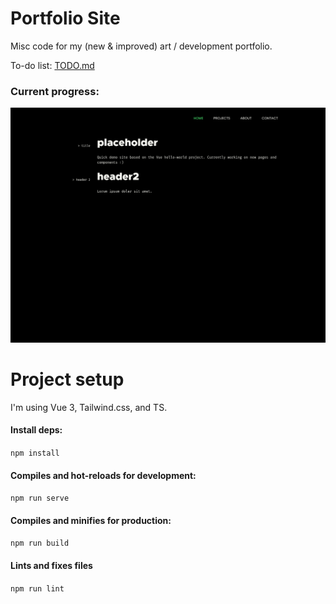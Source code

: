 # Portfolio Site

Misc code for my (new & improved) art / development portfolio.

To-do list: <a href="TODO.md">TODO.md</a>

### Current progress:

<img src="ss.png"/>

# Project setup

I'm using Vue 3, Tailwind.css, and TS.

#### Install deps:

`npm install`

#### Compiles and hot-reloads for development:

`npm run serve`

#### Compiles and minifies for production:

`npm run build`

#### Lints and fixes files

`npm run lint`
